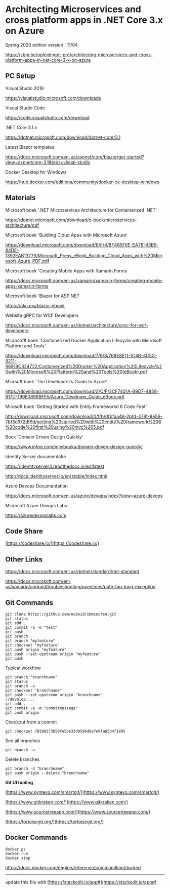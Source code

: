 # Architecting Microservices and cross platform apps in .NET Core 3.x on Azure

Spring 2020 edition
version : 11/04

https://sbm.be/opleiding/it-pro/architecting-microservices-and-cross-platform-apps-in-net-core-3-x-on-azure

## PC Setup

Visual Studio 2019

https://visualstudio.microsoft.com/downloads

Visual Studio Code

https://code.visualstudio.com/download

.NET Core 3.1.x

https://dotnet.microsoft.com/download/dotnet-core/3.1

Latest Blazor templates

https://docs.microsoft.com/en-us/aspnet/core/blazor/get-started?view=aspnetcore-3.1&tabs=visual-studio

Docker Desktop for Windows

https://hub.docker.com/editions/community/docker-ce-desktop-windows


## Materials

Microsoft boek '.NET Microservices Architecture for Containerized .NET'

https://dotnet.microsoft.com/download/e-book/microservices-architecture/pdf

Microsoft boek 'Buidling Cloud Apps with Microsoft Azure'

https://download.microsoft.com/download/8/F/4/8F485F6E-EA78-43B5-84DE-1392EAB13779/Microsoft_Press_eBook_Building_Cloud_Apps_with%20Microsoft_Azure_PDF.pdf


Microsoft boek 'Creating Mobile Apps with Xamarin.Forms

https://docs.microsoft.com/en-us/xamarin/xamarin-forms/creating-mobile-apps-xamarin-forms


Microsoft boek 'Blazor for ASP.NET

https://aka.ms/blazor-ebook


Website gRPC for WCF Developers

https://docs.microsoft.com/en-us/dotnet/architecture/grpc-for-wcf-developers


Microsofft boek 'Containerized Docker Application Lifecycle with Microsoft Platform and Tools'

https://download.microsoft.com/download/7/6/8/768E8E11-1C4B-4C5C-9211-96918C324722/Containerized%20Docker%20Application%20Lifecycle%20with%20Microsoft%20Platform%20and%20Tools%20(eBook).pdf


Micrsoft boek 'The Developers's Guido to Azure'

https://download.microsoft.com/download/2/C/F/2CF7401A-B9D7-4828-917D-199E0896BFE5/Azure_Developer_Guide_eBook.pdf


Mirosoft boek 'Getting Started with Entity Frameworkd 6 Code First'

http://download.microsoft.com/download/0/f/b/0fbfaa46-2bfd-478f-8e56-7bf3c672df9d/getting%20started%20with%20entity%20framework%206%20code%20first%20using%20mvc%205.pdf


Boek 'Domain Driven Design Quickly'

https://www.infoq.com/minibooks/domain-driven-design-quickly/

Identity Server documentatie

https://identityserver4.readthedocs.io/en/latest

http://docs.identityserver.io/en/stable/index.html


Azure Devops Documentation

https://docs.microsoft.com/en-us/azure/devops/index?view=azure-devops


Microsoft Azuer Devops Labs

https://azuredevopslabs.com

## Code Share
[https://codeshare.io/](https://codeshare.io/)

## Other Links


https://docs.microsoft.com/en-us/dotnet/standard/net-standard

https://docs.microsoft.com/en-us/xamarin/android/troubleshooting/questions/path-too-long-exception

## Git Commands

    git clone https://github.com/nuboid/sbmcourse.git
    git status
    git add .
    git commit -a -m "test"
    git push
    git branch
    git branch "myfeature"
    git checkout "myfeature"
    git push origin "myfeature"
    git push --set-upstream origin "myfeature"
    git push
    
Typical workflow

	git branch "branchname"
	git status
	git branch -a
	git checkout "branchname"
	git push --set-upstream origin "branchname"
	//develop ...
	git add .
	git commit -a -m "commitmessage"
	git push origin

Checkout from a commit
   
    git checkout 78298273b50fe5be33d9596d6e7e9fa65d4f1895

See all branches

	git branch -a

Delete branches

	git branch -d "branchname"
	git push origin --delete "branchname"
	
**Git UI tooling**

[https://www.syntevo.com/smartgit/](https://www.syntevo.com/smartgit/)

[https://www.gitkraken.com/](https://www.gitkraken.com/)

[https://www.sourcetreeapp.com/](https://www.sourcetreeapp.com/)

[https://tortoisegit.org/](https://tortoisegit.org/)

## Docker Commands

    docker ps
    docker run
    docker stop

https://docs.docker.com/engine/reference/commandline/docker/

---
update this file with [https://stackedit.io/app#](https://stackedit.io/app#)

<!--stackedit_data:
eyJoaXN0b3J5IjpbLTY3MTgwNzA0MywtODQzOTA0MDUsLTE4Nj
gwNDU2MzgsLTEwMDQxODk5NzYsLTM1NjgzMjcsLTgxNDEyOTU2
OSw3MTQwMzM2MzMsLTQwODU4MjI0MywtMTEzOTc5MzkzMywxMz
UzMjE0OTksLTE0Njk1NzEzNTAsLTYwMjEzMjkwXX0=
-->